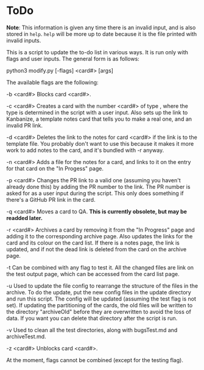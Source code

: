 # ToDo

**Note**: This information is given any time there is an invalid
input, and is also stored in `help`. `help` will be more up to date
because it is the file printed with invalid inputs.

This is a script to update the to-do list in various ways. 
It is run only with flags and user inputs. The general 
form is as follows:

  python3 modify.py [-flags] <card#> [args]

The available flags are the following:

  -b <card#>
    Blocks card <card#>.

  -c <card#> 
    Creates a card with the number <card#> of type <type>, 
    where the type is determined in the script with a user
    input. Also sets up the link to Kanbanize, a template 
    notes card that tells you to make a real one, and an 
    invalid PR link.

  -d <card#>
    Deletes the link to the notes for card <card#> if the 
    link is to the template file. You probably don't want 
    to use this because it makes it more work to add notes 
    to the card, and it's bundled with -r anyway.

  -n <card#>
    Adds a file for the notes for a card, and links to it 
    on the entry for that card on the "In Progess" page.

  -p <card#> 
    Changes the PR link to a valid one (assuming you 
    haven't already done this) by adding the PR number to 
    the link. The PR number is asked for as a user input
    during the script. This only does something if there's 
    a GitHub PR link in the card.

  -q <card#>
    Moves a card to QA. **This is currently obsolete, but 
    may be readded later.**

  -r <card#>
    Archives a card by removing it from the "In Progress" 
    page and adding it to the corresponding archive page. 
    Also updates the links for the card and its colour on 
    the card list. If there is a notes page, the link is
    updated, and if not the dead link is deleted from the 
    card on the archive page.

  -t 
    Can be combined with any flag to test it. All the 
    changed files are link on the test output page, 
    which can be accessed from the card list page.

  -u 
    Used to update the file config to rearrange the 
    structure of the files in the archive. To do the 
    update, put the new config files in the update
    directory and run this script. The config will be 
    updated (assuming the test flag is not set). If 
    updating the partitioning of the cards, the old 
    files will be written to the directory "archiveOld" 
    before they are overwritten to avoid the loss of data. 
    If you want you can delete that directory after the 
    script is run.

  -v 
    Used to clean all the test directories, along with 
    bugsTest.md and archiveTest.md.

  -z <card#>
    Unblocks card <card#>.

At the moment, flags cannot be combined (except for the testing flag).
